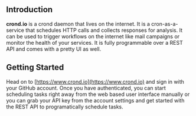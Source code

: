 ## Introduction

**crond.io** is a crond daemon that lives on the internet. It is a cron-as-a-service that schedules HTTP calls and collects responses for analysis. It can be used to trigger workflows on the internet like mail campaigns or monitor the health of your services. It is fully programmable over a REST API and comes with a pretty UI as well.



## Getting Started

Head on to [https://www.crond.io](https://www.crond.io) and sign in with your GitHub account. Once you have authenticated, you can start scheduling tasks right away from the web based user interface manually or you can grab your API key from the account settings and get started with the REST API to programatically schedule tasks.





 



